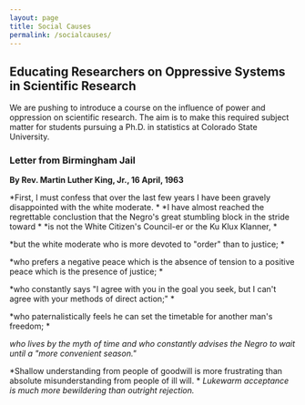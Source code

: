 ```yaml
---
layout: page
title: Social Causes
permalink: /socialcauses/
---
```


## Educating Researchers on Oppressive Systems in Scientific Research

We are pushing to introduce a course on the influence of power and oppression on scientific research. 
The aim is to make this required subject matter for students pursuing a Ph.D. in statistics at Colorado State University.


### Letter from Birmingham Jail

**By Rev. Martin Luther King, Jr., 16 April, 1963**

*First, I must confess that over the last few years I have been gravely disappointed with the white moderate. * 
*I have almost reached the regrettable conclustion that the Negro's great stumbling block in the stride toward *
*is not the White Citizen's Council-er or the Ku Klux Klanner, * 

*but the white moderate who is more devoted to "order" than to justice; *

*who prefers a negative peace which is the absence of tension to a positive peace which is the presence of justice; *

*who constantly says "I agree with you in the goal you seek, but I can't agree with your methods of direct action;" *

*who paternalistically feels he can set the timetable for another man's freedom; *

*who lives by the myth of time and who constantly advises the Negro to wait until a "more convenient season."*

*Shallow understanding from people of goodwill is more frustrating than absolute misunderstanding from people of ill will. *
*Lukewarm acceptance is much more bewildering than outright rejection.*